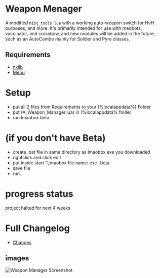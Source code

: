 # Weapon Menager
A modified `misc_tools.lua` with a working auto-weapon switch for HvH purposes, and more. It's primarily intended for use with medbots, vaccinator, and crossbow, and new modules will be added in the future, such as an AutoCombo mainly for Soldier and Pyro classes.


## Requirements
- [nxlib](https://github.com/lnx00/Lmaobox-Library/releases/tag/v0.90)
- [Menu](https://github.com/lnx00/Lmaobox-LUA/blob/main/Menu.lua)

# Setup
- put all 2 files from Requirements to your (%localappdata%) Folder
- put (A_Weapon_Manager.lua) in (%localappdata% folder
- run lmaobox beta

# (if you don't have Beta)
- create .bat file in same directory as lmaobox.exe you downloaded
- rightclick and click edit
- put inside start "Lmaobox file name:.exe -beta
- save file
- run.

# progress status

project halted for next 4 weeks

# Full Changelog
- [Changes](https://github.com/titaniummachine1/Weapon_Manager/compare/v2.0.0-stable...v2.1.0-unstable-beta)

## images

![Weapon Manager Screenshot](https://i.imgur.com/bVMorQp.png)








